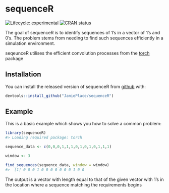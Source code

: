 
<!-- README.md is generated from README.Rmd. Please edit that file -->

# sequenceR

<!-- badges: start -->

[![Lifecycle:
experimental](https://img.shields.io/badge/lifecycle-experimental-orange.svg)](https://lifecycle.r-lib.org/articles/stages.html#experimental)
[![CRAN
status](https://www.r-pkg.org/badges/version/sequenceR)](https://CRAN.R-project.org/package=sequenceR)
<!-- badges: end -->

The goal of sequenceR is to identify sequences of 1’s in a vector of 1’s
and 0’s. The problem stems from needing to find such sequences
efficiently in a simulation environment.

seqeunceR utilises the efficient convolution processes from the
[torch](https://torch.mlverse.org/packages/) package

## Installation

You can install the released version of sequenceR from
[github](https://github.com/JamiePlace/sequenceR) with:

``` r
devtools::install_github("JamiePlace/sequenceR")
```

## Example

This is a basic example which shows you how to solve a common problem:

``` r
library(sequenceR)
#> Loading required package: torch

sequence_data <- c(0,0,0,1,1,1,0,1,0,1,0,1,1,1)

window <- 3

find_sequences(sequence_data, window = window)
#>  [1] 0 0 0 1 0 0 0 0 0 0 0 1 0 0
```

The output is a vector with length equal to that of the given vector
with 1’s in the location where a sequence matching the requirements
begins

